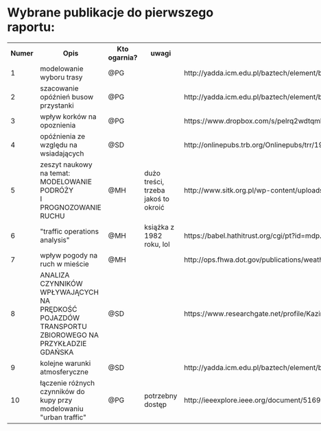 # Wybrane publikacje do pierwszego raportu: #

<table class="tg" style="undefined;table-layout: fixed; width: 833px">
<colgroup>
<col style="width: 53px">
<col style="width: 207px">
<col style="width: 406px">
<col style="width: 167px">
</colgroup>
  <tr>
    <th class="tg-yw4l">Numer</th>
    <th class="tg-031e">Opis</th>
    <th >Kto ogarnia?</th>
    <th class="tg-yw4l">uwagi</th>
    <th class="tg-yw4l">Link</th>
  </tr>
  <tr>
    <td class="tg-yw4l">1</td>
    <td class="tg-031e">modelowanie wyboru trasy</td>
    <td class="tg-yw4l">@PG</td>
    <td class="tg-yw4l"></td>
    <td class="tg-yw4l">http://yadda.icm.edu.pl/baztech/element/bwmeta1.element.baztech-article-BSL3-0026-0080/c/Zochowska.pdf</td>
  </tr>
  <tr>
    <td class="tg-yw4l">2</td>
    <td class="tg-031e">szacowanie opóźnień busow przystanki</td>
    <td class="tg-yw4l">@PG</td>
    <td class="tg-yw4l"></td>
    <td class="tg-yw4l">http://yadda.icm.edu.pl/baztech/element/bwmeta1.element.baztech-36408a18-a18d-4ef7-a430-984ad88c88d0/c/horbachov_naumov_kolii_estimation_aot-2015-3-02.pdf</td>
  </tr>
  <tr>
    <td class="tg-yw4l">3</td>
    <td class="tg-031e">wpływ korków na opoznienia</td>
    <td class="tg-yw4l">@PG</td>
    <td class="tg-yw4l"></td>
    <td class="tg-yw4l">https://www.dropbox.com/s/pelrq2wdtqml4ud/P9%20Minor%20Road%20Traffic%20Delays%20at%20Priority%20Junctions%20on%20Low%20Speed%20Roads%20in%20Suburban%20Areas%20%28JT%29.pdf?dl=0</td>
  </tr>
  <tr>
    <td class="tg-yw4l">4</td>
    <td class="tg-yw4l">opóźnienia ze względu na wsiadających</td>
    <td class="tg-yw4l">@SD</td>
    <td class="tg-yw4l"></td>
    <td class="tg-yw4l">http://onlinepubs.trb.org/Onlinepubs/trr/1983/915/915-002.pdf</td>
  </tr>
  <tr>
    <td class="tg-yw4l">5</td>
    <td class="tg-yw4l">zeszyt naukowy na temat: MODELOWANIE PODRÓŻY<br>I PROGNOZOWANIE RUCHU</td>
    <td class="tg-yw4l">@MH</td>
    <td class="tg-yw4l">dużo treści, trzeba jakoś to okroić</td>
    <td class="tg-yw4l">http://www.sitk.org.pl/wp-content/uploads/2015/07/148.pdf</td>
  </tr>
  <tr>
    <td class="tg-yw4l">6</td>
    <td class="tg-yw4l">"traffic operations analysis"</td>
    <td class="tg-yw4l">@MH</td>
    <td class="tg-yw4l">książka z 1982 roku, lol</td>
    <td class="tg-yw4l">https://babel.hathitrust.org/cgi/pt?id=mdp.39015040706627;view=1up;seq=1</td>
  </tr>
  <tr>
    <td class="tg-yw4l">7</td>
    <td class="tg-yw4l">wpływ pogody na ruch w mieście</td>
    <td class="tg-yw4l">@MH</td>
    <td class="tg-yw4l"></td>
    <td class="tg-yw4l">http://ops.fhwa.dot.gov/publications/weatherempirical/weatherempirical.pdf</td>
  </tr>
  <tr>
    <td class="tg-yw4l">8</td>
    <td class="tg-yw4l">ANALIZA CZYNNIKÓW WPŁYWAJĄCYCH NA<br>PRĘDKOŚĆ POJAZDÓW TRANSPORTU<br>ZBIOROWEGO NA PRZYKŁADZIE GDAŃSKA</td>
    <td class="tg-yw4l">@SD</td>
    <td class="tg-yw4l"></td>
    <td class="tg-yw4l">https://www.researchgate.net/profile/Kazimierz_Jamroz/publication/259043038_Analiza_czynnikow_wplywajacych_na_predkosc_pojazdow_transportu_zbiorowego_na_przykladzie_Gdanska_Analysis_of_factors_affecting_public_transport_vehicle_speed_on_case_of_Gdansk/links/0c960529cf07e67ccc000000.pdf</td>
  </tr>
  <tr>
    <td class="tg-yw4l">9</td>
    <td class="tg-yw4l">kolejne warunki atmosferyczne</td>
    <td class="tg-yw4l">@SD</td>
    <td class="tg-yw4l"></td>
    <td class="tg-yw4l">http://yadda.icm.edu.pl/baztech/element/bwmeta1.element.baztech-article-BAT1-0036-0028/c/nr_2_45-53.pdf</td>
  </tr>
  <tr>
    <td class="tg-yw4l">10</td>
    <td class="tg-yw4l">łączenie różnych czynników do kupy przy modelowaniu "urban traffic"</td>
    <td class="tg-yw4l">@PG</td>
    <td class="tg-yw4l">potrzebny dostęp</td>
    <td class="tg-yw4l">http://ieeexplore.ieee.org/document/5169913/</td>
  </tr>
</table>
